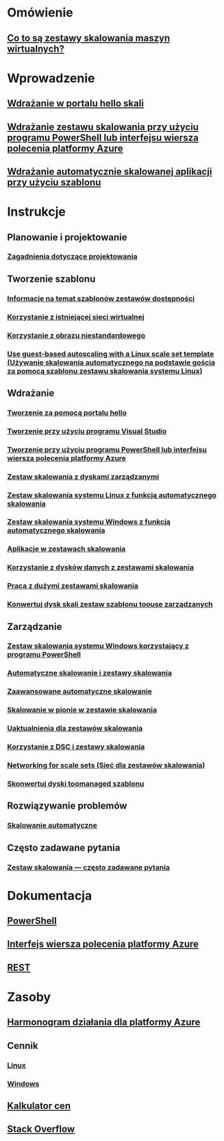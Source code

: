 # Omówienie
## [Co to są zestawy skalowania maszyn wirtualnych?](virtual-machine-scale-sets-overview.md)

# Wprowadzenie
## [Wdrażanie w portalu hello skali](virtual-machine-scale-sets-portal-create.md)
## [Wdrażanie zestawu skalowania przy użyciu programu PowerShell lub interfejsu wiersza polecenia platformy Azure](virtual-machine-scale-sets-create.md)
## [Wdrażanie automatycznie skalowanej aplikacji przy użyciu szablonu](virtual-machine-scale-sets-deploy-scaling-app-template.md)

# Instrukcje
## Planowanie i projektowanie
### [Zagadnienia dotyczące projektowania](virtual-machine-scale-sets-design-overview.md)

## Tworzenie szablonu
### [Informacje na temat szablonów zestawów dostępności](virtual-machine-scale-sets-mvss-start.md)
### [Korzystanie z istniejącej sieci wirtualnej](virtual-machine-scale-sets-mvss-existing-vnet.md)
### [Korzystanie z obrazu niestandardowego](virtual-machine-scale-sets-mvss-custom-image.md)
### [Use guest-based autoscaling with a Linux scale set template (Używanie skalowania automatycznego na podstawie gościa za pomocą szablonu zestawu skalowania systemu Linux)](virtual-machine-scale-sets-mvss-guest-based-autoscale-linux.md)

## Wdrażanie
### [Tworzenie za pomocą portalu hello](virtual-machine-scale-sets-portal-create.md)
### [Tworzenie przy użyciu programu Visual Studio](virtual-machine-scale-sets-vs-create.md)
### [Tworzenie przy użyciu programu PowerShell lub interfejsu wiersza polecenia platformy Azure](virtual-machine-scale-sets-create.md)
### [Zestaw skalowania z dyskami zarządzanymi](virtual-machine-scale-sets-managed-disks.md)
### [Zestaw skalowania systemu Linux z funkcją automatycznego skalowania](virtual-machine-scale-sets-linux-autoscale.md)
### [Zestaw skalowania systemu Windows z funkcją automatycznego skalowania](virtual-machine-scale-sets-windows-autoscale.md)
### [Aplikacje w zestawach skalowania](virtual-machine-scale-sets-deploy-app.md)
### [Korzystanie z dysków danych z zestawami skalowania](virtual-machine-scale-sets-attached-disks.md)
### [Praca z dużymi zestawami skalowania](virtual-machine-scale-sets-placement-groups.md)
### [Konwertuj dysk skali zestaw szablonu toouse zarządzanych](virtual-machine-scale-sets-convert-template-to-md.md)



## Zarządzanie
### [Zestaw skalowania systemu Windows korzystający z programu PowerShell](virtual-machine-scale-sets-windows-manage.md)
### [Automatyczne skalowanie i zestawy skalowania](virtual-machine-scale-sets-autoscale-overview.md)
### [Zaawansowane automatyczne skalowanie](../monitoring-and-diagnostics/insights-advanced-autoscale-virtual-machine-scale-sets.md)
### [Skalowanie w pionie w zestawie skalowania](virtual-machine-scale-sets-vertical-scale-reprovision.md)
### [Uaktualnienia dla zestawów skalowania](virtual-machine-scale-sets-upgrade-scale-set.md)
### [Korzystanie z DSC i zestawy skalowania](virtual-machine-scale-sets-dsc.md)
### [Networking for scale sets (Sieć dla zestawów skalowania)](virtual-machine-scale-sets-networking.md)
### [Skonwertuj dyski toomanaged szablonu](virtual-machine-scale-sets-convert-template-to-md.md)

## Rozwiązywanie problemów
### [Skalowanie automatyczne](virtual-machine-scale-sets-troubleshoot.md)

## Często zadawane pytania
### [Zestaw skalowania — często zadawane pytania](virtual-machine-scale-sets-faq.md)

# Dokumentacja
## [PowerShell](/powershell/azure/overview)
## [Interfejs wiersza polecenia platformy Azure](../virtual-machines/azure-cli-arm-commands.md)
## [REST](/rest/api/virtualmachinescalesets/)

# Zasoby
## [Harmonogram działania dla platformy Azure](https://azure.microsoft.com/roadmap/?category=compute)
## Cennik 
### [Linux](https://azure.microsoft.com/pricing/details/virtual-machine-scale-sets/linux/)
### [Windows](https://azure.microsoft.com/pricing/details/virtual-machine-scale-sets/windows/)
## [Kalkulator cen](https://azure.microsoft.com/pricing/calculator/)
## [Stack Overflow](http://stackoverflow.com/questions/tagged/azure-vm-scale-set)
